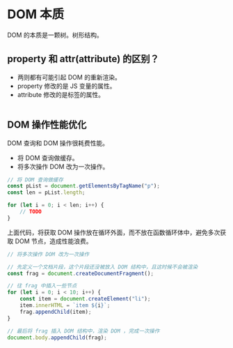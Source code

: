 # DOM 本质

DOM 的本质是一颗树。树形结构。

## property 和 attr(attribute) 的区别？

- 两则都有可能引起 DOM 的重新渲染。
- property 修改的是 JS 变量的属性。
- attribute 修改的是标签的属性。

```javascript

```

## DOM 操作性能优化

DOM 查询和 DOM 操作很耗费性能。

- 将 DOM 查询做缓存。
- 将多次操作 DOM 改为一次操作。

```javascript
// 将 DOM 查询做缓存
const pList = document.getElementsByTagName("p");
const len = pList.length;

for (let i = 0; i < len; i++) {
    // TODO
}

```

上面代码，将获取 DOM 操作放在循环外面，而不放在函数循环体中，避免多次获取 DOM 节点，造成性能浪费。

```javascript
// 将多次操作 DOM 改为一次操作

// 先定义一个文档片段，这个片段还没被放入 DOM 结构中，且这时候不会被渲染
const frag = document.createDocumentFragment();

// 往 frag 中插入一些节点
for (let i = 0; i < 10; i++) {
    const item = document.createElement("li");
    item.innerHTML = `item ${i}`;
    frag.appendChild(item);
}

// 最后将 frag 插入 DOM 结构中，渲染 DOM ，完成一次操作
document.body.appendChild(frag);
```
